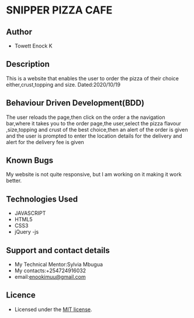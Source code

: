# SNIPPER PIZZA CAFE
## Author
- Towett Enock K

## Description
This is a website that enables the user to order the pizza of their choice either,crust,topping and size. Dated:2020/10/19


## Behaviour Driven Development(BDD)
The user reloads the page,then click on the order a the navigation bar,where it takes you to the order page,the user,select the pizza flavour ,size,topping and crust of the best choice,then an alert of the order is given and the user is prompted to enter the location details for the delivery and alert for the delivery fee is given

## Known Bugs
My website is not quite responsive, but I am working on  it making it work better.
## Technologies Used
- JAVASCRIPT
- HTML5
- CSS3
- jQuery
-js
## Support and contact details
- My Technical Mentor:Sylvia Mbugua
- My contacts:+254724916032
- email:enookimuu@gmail.com
## Licence
- Licensed under the  [MIT license](LICENSE).